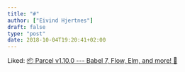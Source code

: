 ```yaml
---
title: "#"
author: ["Eivind Hjertnes"]
draft: false
type: "post"
date: 2018-10-04T19:20:41+02:00
---
```


Liked:
[📦
Parcel v1.10.0 --- Babel 7, Flow, Elm, and more! 🚀](https://medium.com/@devongovett/parcel-v1-10-0-babel-7-flow-elm-and-more-c20736553573)
